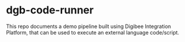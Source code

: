 # dgb-code-runner
This repo documents a demo pipeline built using Digibee Integration Platform, that can be used to execute an external language code/script.
